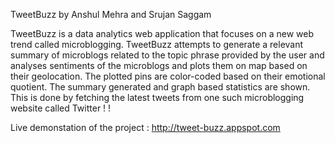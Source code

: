 TweetBuzz by Anshul Mehra and Srujan Saggam

TweetBuzz is a data analytics web application
that focuses on a new web trend called microblogging.
TweetBuzz attempts to generate a
relevant summary of microblogs related to the
topic phrase provided by the user and analyses
sentiments of the microblogs and plots them on
map based on their geolocation. The plotted pins
are color-coded based on their emotional quotient.
The summary generated and graph based
statistics are shown. This is done by fetching the
latest tweets from one such microblogging website
called Twitter ! !

Live demonstation of the project : http://tweet-buzz.appspot.com
